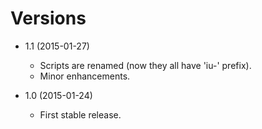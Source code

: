Versions
========

* 1.1 (2015-01-27)
    * Scripts are renamed (now they all have 'iu-' prefix).
    * Minor enhancements.

* 1.0 (2015-01-24)
    * First stable release.
